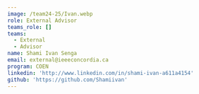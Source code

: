 ```yaml
---
image: /team24-25/Ivan.webp
role: External Advisor
teams_role: []
teams:
  - External
  - Advisor
name: Shami Ivan Senga
email: external@ieeeconcordia.ca
program: COEN
linkedin: 'http://www.linkedin.com/in/shami-ivan-a611a4154'
github: 'https://github.com/Shamiivan'
---
```


